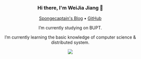 <h3 align="center"> Hi there, I'm WeiJia Jiang 👋</h3>

<p align="center">
<p align="center">
  <a href="https://spongecaptain.cool/">Spongecaptain's Blog</a> •
  <a href="https://github.com/Spongecaptain">GitHub</a>
</p> 
</p>

<p align="center">
I’m currently studying on BUPT.  
</p>  
<p align="center">
I’m currently learning the basic knowledge of computer science & distributed system.
</p> 
<p align="center">
<img align="center" src="https://github-readme-stats.vercel.app/api?username=Spongecaptain&show_icons=true&icon_color=805AD5&text_color=718096&bg_color=ffffff&hide_title=true" />
</p> 
